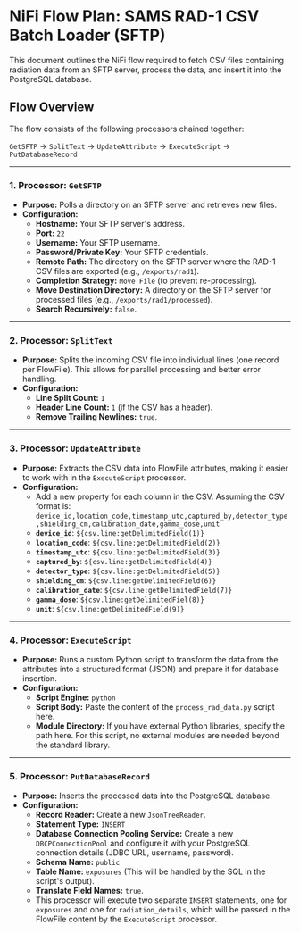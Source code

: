 # NiFi Flow Plan: SAMS RAD-1 CSV Batch Loader (SFTP)

This document outlines the NiFi flow required to fetch CSV files containing radiation data from an SFTP server, process the data, and insert it into the PostgreSQL database.

## Flow Overview

The flow consists of the following processors chained together:

`GetSFTP` -> `SplitText` -> `UpdateAttribute` -> `ExecuteScript` -> `PutDatabaseRecord`

---

### 1. Processor: `GetSFTP`

- **Purpose:** Polls a directory on an SFTP server and retrieves new files.
- **Configuration:**
  - **Hostname:** Your SFTP server's address.
  - **Port:** `22`
  - **Username:** Your SFTP username.
  - **Password/Private Key:** Your SFTP credentials.
  - **Remote Path:** The directory on the SFTP server where the RAD-1 CSV files are exported (e.g., `/exports/rad1`).
  - **Completion Strategy:** `Move File` (to prevent re-processing).
  - **Move Destination Directory:** A directory on the SFTP server for processed files (e.g., `/exports/rad1/processed`).
  - **Search Recursively:** `false`.

---

### 2. Processor: `SplitText`

- **Purpose:** Splits the incoming CSV file into individual lines (one record per FlowFile). This allows for parallel processing and better error handling.
- **Configuration:**
  - **Line Split Count:** `1`
  - **Header Line Count:** `1` (if the CSV has a header).
  - **Remove Trailing Newlines:** `true`.

---

### 3. Processor: `UpdateAttribute`

- **Purpose:** Extracts the CSV data into FlowFile attributes, making it easier to work with in the `ExecuteScript` processor.
- **Configuration:**
  - Add a new property for each column in the CSV. Assuming the CSV format is: `device_id,location_code,timestamp_utc,captured_by,detector_type,shielding_cm,calibration_date,gamma_dose,unit`
  - **`device_id`**: `${csv.line:getDelimitedField(1)}`
  - **`location_code`**: `${csv.line:getDelimitedField(2)}`
  - **`timestamp_utc`**: `${csv.line:getDelimitedField(3)}`
  - **`captured_by`**: `${csv.line:getDelimitedField(4)}`
  - **`detector_type`**: `${csv.line:getDelimitedField(5)}`
  - **`shielding_cm`**: `${csv.line:getDelimitedField(6)}`
  - **`calibration_date`**: `${csv.line:getDelimitedField(7)}`
  - **`gamma_dose`**: `${csv.line:getDelimitedFiel(8)}`
  - **`unit`**: `${csv.line:getDelimitedField(9)}`

---

### 4. Processor: `ExecuteScript`

- **Purpose:** Runs a custom Python script to transform the data from the attributes into a structured format (JSON) and prepare it for database insertion.
- **Configuration:**
  - **Script Engine:** `python`
  - **Script Body:** Paste the content of the `process_rad_data.py` script here.
  - **Module Directory:** If you have external Python libraries, specify the path here. For this script, no external modules are needed beyond the standard library.

---

### 5. Processor: `PutDatabaseRecord`

- **Purpose:** Inserts the processed data into the PostgreSQL database.
- **Configuration:**
  - **Record Reader:** Create a new `JsonTreeReader`.
  - **Statement Type:** `INSERT`
  - **Database Connection Pooling Service:** Create a new `DBCPConnectionPool` and configure it with your PostgreSQL connection details (JDBC URL, username, password).
  - **Schema Name:** `public`
  - **Table Name:** `exposures` (This will be handled by the SQL in the script's output).
  - **Translate Field Names:** `true`.
  - This processor will execute two separate `INSERT` statements, one for `exposures` and one for `radiation_details`, which will be passed in the FlowFile content by the `ExecuteScript` processor.

